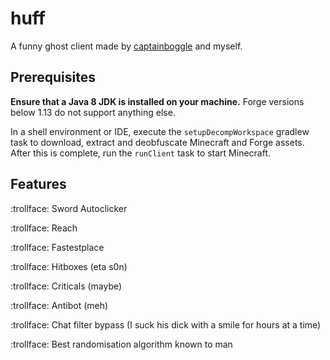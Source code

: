 # huff
A funny ghost client made by [captainboggle](https://github.com/CaptainBoggle/) and myself.

## Prerequisites
**Ensure that a Java 8 JDK is installed on your machine.** Forge versions below 1.13 do not support anything else.

In a shell environment or IDE, execute the `setupDecompWorkspace` gradlew task to download, extract and deobfuscate Minecraft and Forge assets. After this is complete, run the `runClient` task to start Minecraft.

## Features

:trollface: Sword Autoclicker

:trollface: Reach

:trollface: Fastestplace

:trollface: Hitboxes (eta s0n)

:trollface: Criticals (maybe)

:trollface: Antibot (meh)

:trollface: Chat filter bypass (I suck his dick with a smile for hours at a time)

:trollface: Best randomisation algorithm known to man
